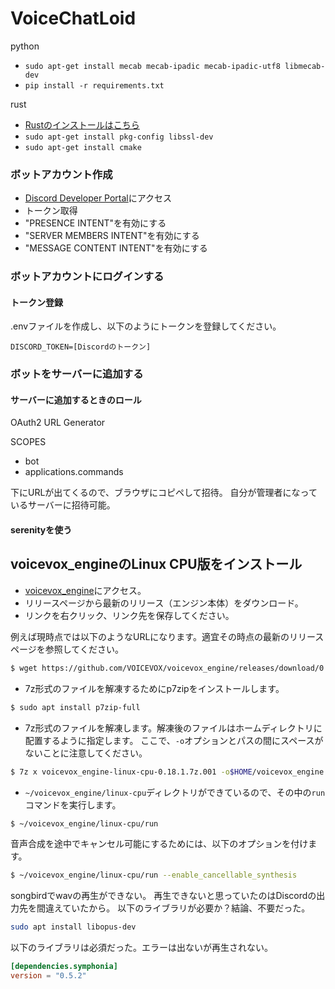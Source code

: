 # VoiceChatLoid
python

- `sudo apt-get install mecab mecab-ipadic mecab-ipadic-utf8 libmecab-dev`
- `pip install -r requirements.txt`

rust

- [Rustのインストールはこちら](https://www.rust-lang.org/tools/install)
- `sudo apt-get install pkg-config libssl-dev`
- `sudo apt-get install cmake`

### ボットアカウント作成

- [Discord Developer Portal](https://discord.com/developers/applications)にアクセス
- トークン取得
- "PRESENCE INTENT"を有効にする
- "SERVER MEMBERS INTENT"を有効にする
- "MESSAGE CONTENT INTENT"を有効にする

### ボットアカウントにログインする

#### トークン登録
.envファイルを作成し、以下のようにトークンを登録してください。

```:.env
DISCORD_TOKEN=[Discordのトークン]
```

### ボットをサーバーに追加する

#### サーバーに追加するときのロール

OAuth2 URL Generator

SCOPES
- bot
- applications.commands

下にURLが出てくるので、ブラウザにコピペして招待。
自分が管理者になっているサーバーに招待可能。

#### serenityを使う

## voicevox_engineのLinux CPU版をインストール

- [voicevox_engine](https://github.com/VOICEVOX/voicevox_engine)にアクセス。
- リリースページから最新のリリース（エンジン本体）をダウンロード。
- リンクを右クリック、リンク先を保存してください。

例えば現時点では以下のようなURLになります。適宜その時点の最新のリリースページを参照してください。

```bash
$ wget https://github.com/VOICEVOX/voicevox_engine/releases/download/0.18.1/voicevox_engine-linux-cpu-0.18.1.7z.001
```

- 7z形式のファイルを解凍するためにp7zipをインストールします。

```bash
$ sudo apt install p7zip-full
```

- 7z形式のファイルを解凍します。解凍後のファイルはホームディレクトリに配置するように指定します。
ここで、`-o`オプションとパスの間にスペースがないことに注意してください。

```bash
$ 7z x voicevox_engine-linux-cpu-0.18.1.7z.001 -o$HOME/voicevox_engine
```

- `~/voicevox_engine/linux-cpu`ディレクトリができているので、その中の`run`コマンドを実行します。

```bash
$ ~/voicevox_engine/linux-cpu/run
```

音声合成を途中でキャンセル可能にするためには、以下のオプションを付けます。

```bash
$ ~/voicevox_engine/linux-cpu/run --enable_cancellable_synthesis
```

songbirdでwavの再生ができない。
再生できないと思っていたのはDiscordの出力先を間違えていたから。
以下のライブラリが必要か？結論、不要だった。

```bash
sudo apt install libopus-dev
```

以下のライブラリは必須だった。エラーは出ないが再生されない。

```:Cargo.toml
[dependencies.symphonia]
version = "0.5.2"
```
